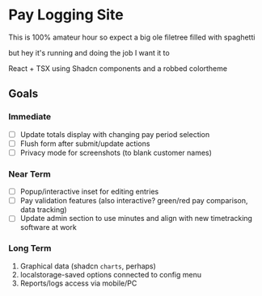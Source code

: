 # Pay Logging Site

This is 100% amateur hour so expect a big ole filetree filled with spaghetti

but hey it's running and doing the job I want it to


React + TSX using Shadcn components and a robbed colortheme

## Goals
### Immediate
- [ ] Update totals display with changing pay period selection
- [ ] Flush form after submit/update actions
- [ ] Privacy mode for screenshots (to blank customer names)

### Near Term
- [ ] Popup/interactive inset for editing entries
- [ ] Pay validation features (also interactive? green/red pay comparison, data tracking)
- [ ] Update admin section to use minutes and align with new timetracking software at work

### Long Term
1. Graphical data (shadcn `charts`, perhaps)
2. localstorage-saved options connected to config menu
3. Reports/logs access via mobile/PC
